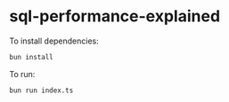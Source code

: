 # sql-performance-explained

To install dependencies:

```bash
bun install
```

To run:

```bash
bun run index.ts
```

